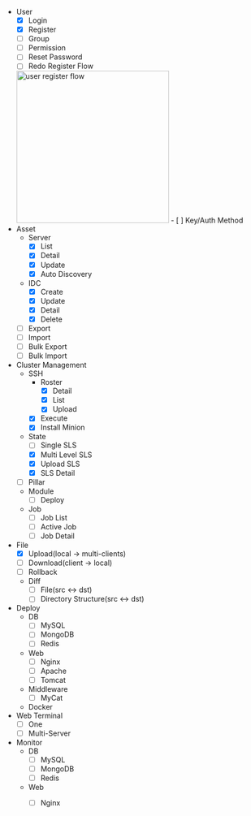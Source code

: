 - User
    - [x] Login
    - [x] Register
    - [ ] Group
    - [ ] Permission
    - [ ] Reset Password
    - [ ] Redo Register Flow
    <img alt="user register flow" src="https://github.com/MiracleYoung/MiracleOps/raw/master/static/images/todolist/user-register-flow.png" width="300">
    - [ ] Key/Auth Method
- Asset
    - Server
        - [x] List
        - [x] Detail
        - [x] Update
        - [x] Auto Discovery
    - IDC
        - [x] Create
        - [x] Update
        - [x] Detail
        - [x] Delete
    - [ ] Export
    - [ ] Import
    - [ ] Bulk Export
    - [ ] Bulk Import
- Cluster Management
    - SSH
        - Roster
            - [x] Detail
            - [x] List
            - [x] Upload
        - [x] Execute
        - [x] Install Minion
    - State
        - [ ] Single SLS
        - [x] Multi Level SLS
        - [x] Upload SLS
        - [x] SLS Detail
    - [ ] Pillar
    - Module
        - [ ] Deploy
    - Job
        - [ ] Job List
        - [ ] Active Job
        - [ ] Job Detail    
- File
    - [x] Upload(local -> multi-clients)
    - [ ] Download(client -> local)
    - [ ] Rollback
    - Diff
        - [ ] File(src <-> dst)
        - [ ] Directory Structure(src <-> dst)
- Deploy
    - DB
        - [ ] MySQL
        - [ ] MongoDB
        - [ ] Redis
    - Web
        - [ ] Nginx
        - [ ] Apache
        - [ ] Tomcat
    - Middleware
        - [ ] MyCat
    - Docker
- Web Terminal
    - [ ] One
    - [ ] Multi-Server
- Monitor
    - DB
        - [ ] MySQL
        - [ ] MongoDB
        - [ ] Redis
    - Web
        - [ ] Nginx
        
